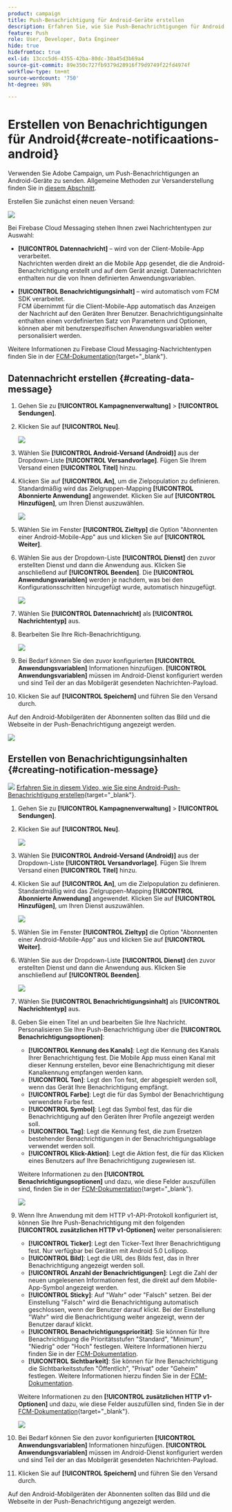 ```yaml
---
product: campaign
title: Push-Benachrichtigung für Android-Geräte erstellen
description: Erfahren Sie, wie Sie Push-Benachrichtigungen für Android erstellen.
feature: Push
role: User, Developer, Data Engineer
hide: true
hidefromtoc: true
exl-id: 13ccc5d6-4355-42ba-80dc-30a45d3b69a4
source-git-commit: 89e350c727fb9379d28916f79d9749f22fd4974f
workflow-type: tm+mt
source-wordcount: '750'
ht-degree: 98%

---
```


# Erstellen von Benachrichtigungen für Android{#create-notificaations-android}

Verwenden Sie Adobe Campaign, um Push-Benachrichtigungen an Android-Geräte zu senden. Allgemeine Methoden zur Versanderstellung finden Sie in [diesem Abschnitt](steps-about-delivery-creation-steps.md).

Erstellen Sie zunächst einen neuen Versand:

![](assets/nmac_delivery_1.png)

Bei Firebase Cloud Messaging stehen Ihnen zwei Nachrichtentypen zur Auswahl:

* **[!UICONTROL Datennachricht]** – wird von der Client-Mobile-App verarbeitet.
  <br>Nachrichten werden direkt an die Mobile App gesendet, die die Android-Benachrichtigung erstellt und auf dem Gerät anzeigt. Datennachrichten enthalten nur die von Ihnen definierten Anwendungsvariablen.

* **[!UICONTROL Benachrichtigungsinhalt]** – wird automatisch vom FCM SDK verarbeitet.
  <br> FCM übernimmt für die Client-Mobile-App automatisch das Anzeigen der Nachricht auf den Geräten Ihrer Benutzer. Benachrichtigungsinhalte enthalten einen vordefinierten Satz von Parametern und Optionen, können aber mit benutzerspezifischen Anwendungsvariablen weiter personalisiert werden.

Weitere Informationen zu Firebase Cloud Messaging-Nachrichtentypen finden Sie in der [FCM-Dokumentation](https://firebase.google.com/docs/cloud-messaging/concept-options#notifications_and_data_messages){target="_blank"}.


## Datennachricht erstellen {#creating-data-message}

1. Gehen Sie zu **[!UICONTROL Kampagnenverwaltung]** > **[!UICONTROL Sendungen]**.

1. Klicken Sie auf **[!UICONTROL Neu]**.

   ![](assets/nmac_android_3.png)

1. Wählen Sie **[!UICONTROL Android-Versand (Android)]** aus der Dropdown-Liste **[!UICONTROL Versandvorlage]**. Fügen Sie Ihrem Versand einen **[!UICONTROL Titel]** hinzu.

1. Klicken Sie auf **[!UICONTROL An]**, um die Zielpopulation zu definieren. Standardmäßig wird das Zielgruppen-Mapping **[!UICONTROL Abonnierte Anwendung]** angewendet. Klicken Sie auf **[!UICONTROL Hinzufügen]**, um Ihren Dienst auszuwählen.

   ![](assets/nmac_android_7.png)

1. Wählen Sie im Fenster **[!UICONTROL Zieltyp]**&#x200B;**&#x200B;** die Option &quot;Abonnenten einer Android-Mobile-App&quot; aus und klicken Sie auf **[!UICONTROL Weiter]**.

1. Wählen Sie aus der Dropdown-Liste **[!UICONTROL Dienst]** den zuvor erstellten Dienst und dann die Anwendung aus. Klicken Sie anschließend auf **[!UICONTROL Beenden]**.
Die **[!UICONTROL Anwendungsvariablen]** werden je nachdem, was bei den Konfigurationsschritten hinzugefügt wurde, automatisch hinzugefügt.

   ![](assets/nmac_android_6.png)

1. Wählen Sie **[!UICONTROL Datennachricht]** als **[!UICONTROL Nachrichtentyp]** aus.

1. Bearbeiten Sie Ihre Rich-Benachrichtigung.

   ![](assets/nmac_android_5.png)

1. Bei Bedarf können Sie den zuvor konfigurierten **[!UICONTROL Anwendungsvariablen]** Informationen hinzufügen. **[!UICONTROL Anwendungsvariablen]** müssen im Android-Dienst konfiguriert werden und sind Teil der an das Mobilgerät gesendeten Nachrichten-Payload.

1. Klicken Sie auf **[!UICONTROL Speichern]** und führen Sie den Versand durch.

Auf den Android-Mobilgeräten der Abonnenten sollten das Bild und die Webseite in der Push-Benachrichtigung angezeigt werden.

![](assets/nmac_android_4.png)

## Erstellen von Benachrichtigungsinhalten {#creating-notification-message}

![](assets/do-not-localize/how-to-video.png) [Erfahren Sie in diesem Video, wie Sie eine Android-Push-Benachrichtigung erstellen](https://experienceleague.adobe.com/docs/campaign-classic-learn/getting-started-with-push-notifications-for-android/configuring-and-sending-push-notifications.html?lang=de#additional-resources){target="_blank"}.

1. Gehen Sie zu **[!UICONTROL Kampagnenverwaltung]** > **[!UICONTROL Sendungen]**.

1. Klicken Sie auf **[!UICONTROL Neu]**.

   ![](assets/nmac_android_3.png)

1. Wählen Sie **[!UICONTROL Android-Versand (Android)]** aus der Dropdown-Liste **[!UICONTROL Versandvorlage]**. Fügen Sie Ihrem Versand einen **[!UICONTROL Titel]** hinzu.

1. Klicken Sie auf **[!UICONTROL An]**, um die Zielpopulation zu definieren. Standardmäßig wird das Zielgruppen-Mapping **[!UICONTROL Abonnierte Anwendung]** angewendet. Klicken Sie auf **[!UICONTROL Hinzufügen]**, um Ihren Dienst auszuwählen.

   ![](assets/nmac_android_7.png)

1. Wählen Sie im Fenster **[!UICONTROL Zieltyp]**&#x200B;**&#x200B;** die Option &quot;Abonnenten einer Android-Mobile-App&quot; aus und klicken Sie auf **[!UICONTROL Weiter]**.

1. Wählen Sie aus der Dropdown-Liste **[!UICONTROL Dienst]** den zuvor erstellten Dienst und dann die Anwendung aus. Klicken Sie anschließend auf **[!UICONTROL Beenden]**.

   ![](assets/nmac_android_6.png)

1. Wählen Sie **[!UICONTROL Benachrichtigungsinhalt]** als **[!UICONTROL Nachrichtentyp]** aus.

1. Geben Sie einen Titel an und bearbeiten Sie Ihre Nachricht. Personalisieren Sie Ihre Push-Benachrichtigung über die **[!UICONTROL Benachrichtigungsoptionen]**:

   * **[!UICONTROL Kennung des Kanals]**: Legt die Kennung des Kanals Ihrer Benachrichtigung fest. Die Mobile App muss einen Kanal mit dieser Kennung erstellen, bevor eine Benachrichtigung mit dieser Kanalkennung empfangen werden kann.
   * **[!UICONTROL Ton]**: Legt den Ton fest, der abgespielt werden soll, wenn das Gerät Ihre Benachrichtigung empfängt.
   * **[!UICONTROL Farbe]**: Legt die für das Symbol der Benachrichtigung verwendete Farbe fest.
   * **[!UICONTROL Symbol]**: Legt das Symbol fest, das für die Benachrichtigung auf den Geräten Ihrer Profile angezeigt werden soll.
   * **[!UICONTROL Tag]**: Legt die Kennung fest, die zum Ersetzen bestehender Benachrichtigungen in der Benachrichtigungsablage verwendet werden soll.
   * **[!UICONTROL Klick-Aktion]**: Legt die Aktion fest, die für das Klicken eines Benutzers auf Ihre Benachrichtigung zugewiesen ist.

   Weitere Informationen zu den **[!UICONTROL Benachrichtigungsoptionen]** und dazu, wie diese Felder auszufüllen sind, finden Sie in der [FCM-Dokumentation](https://firebase.google.com/docs/reference/fcm/rest/v1/projects.messages#androidnotification){target="_blank"}.

   ![](assets/nmac_android_8.png)

1. Wenn Ihre Anwendung mit dem HTTP v1-API-Protokoll konfiguriert ist, können Sie Ihre Push-Benachrichtigung mit den folgenden **[!UICONTROL zusätzlichen HTTP v1-Optionen]** weiter personalisieren:

   * **[!UICONTROL Ticker]**: Legt den Ticker-Text Ihrer Benachrichtigung fest. Nur verfügbar bei Geräten mit Android 5.0 Lollipop.
   * **[!UICONTROL Bild]**: Legt die URL des Bilds fest, das in Ihrer Benachrichtigung angezeigt werden soll.
   * **[!UICONTROL Anzahl der Benachrichtigungen]**: Legt die Zahl der neuen ungelesenen Informationen fest, die direkt auf dem Mobile-App-Symbol angezeigt werden.
   * **[!UICONTROL Sticky]**: Auf &quot;Wahr&quot; oder &quot;Falsch&quot; setzen. Bei der Einstellung &quot;Falsch&quot; wird die Benachrichtigung automatisch geschlossen, wenn der Benutzer darauf klickt. Bei der Einstellung &quot;Wahr&quot; wird die Benachrichtigung weiter angezeigt, wenn der Benutzer darauf klickt.
   * **[!UICONTROL Benachrichtigungspriorität]**: Sie können für Ihre Benachrichtigung die Prioritätsstufen &quot;Standard&quot;, &quot;Minimum&quot;, &quot;Niedrig&quot; oder &quot;Hoch&quot; festlegen. Weitere Informationen hierzu finden Sie in der [FCM-Dokumentation](https://firebase.google.com/docs/reference/fcm/rest/v1/projects.messages#NotificationPriority).
   * **[!UICONTROL Sichtbarkeit]**: Sie können für Ihre Benachrichtigung die Sichtbarkeitsstufen &quot;Öffentlich&quot;, &quot;Privat&quot; oder &quot;Geheim&quot; festlegen. Weitere Informationen hierzu finden Sie in der [FCM-Dokumentation](https://firebase.google.com/docs/reference/fcm/rest/v1/projects.messages#visibility).

   Weitere Informationen zu den **[!UICONTROL zusätzlichen HTTP v1-Optionen]** und dazu, wie diese Felder auszufüllen sind, finden Sie in der [FCM-Dokumentation](https://firebase.google.com/docs/reference/fcm/rest/v1/projects.messages#androidnotification){target="_blank"}.

   ![](assets/nmac_android_9.png)

1. Bei Bedarf können Sie den zuvor konfigurierten **[!UICONTROL Anwendungsvariablen]** Informationen hinzufügen. **[!UICONTROL Anwendungsvariablen]** müssen im Android-Dienst konfiguriert werden und sind Teil der an das Mobilgerät gesendeten Nachrichten-Payload.

1. Klicken Sie auf **[!UICONTROL Speichern]** und führen Sie den Versand durch.

Auf den Android-Mobilgeräten der Abonnenten sollten das Bild und die Webseite in der Push-Benachrichtigung angezeigt werden.
